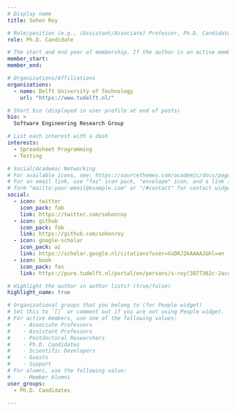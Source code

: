 ```yaml
---
# Display name
title: Sohon Roy

# Role/position (e.g., (Assistant/Associate) Professor, Ph.D. Candidate)
role: Ph.D. Candidate

# The start and end year of membership. If the author is an active member, leave member_end empty. Otherwise, fill in.
member_start: 
member_end: 

# Organizations/Affiliations
organizations:
  - name: Delft University of Technology
    url: "https://www.tudelft.nl/"

# Short bio (displayed in user profile at end of posts)
bio: >
  Software Engineering Research Group

# List each interest with a dash
interests:
  - Spreadsheet Programming
  - Testing

# Social/Academic Networking
# For available icons, see: https://sourcethemes.com/academic/docs/page-builder/#icons
# For an email link, use "fas" icon pack, "envelope" icon, and a link in the
# form "mailto:your-email@example.com" or "/#contact" for contact widget.
social:
  - icon: twitter
    icon_pack: fab
    link: https://twitter.com/sohonroy
  - icon: github
    icon_pack: fab
    link: https://github.com/sohonroy
  - icon: google-scholar
    icon_pack: ai
    link: https://scholar.google.nl/citations?user=VuDRJ2kAAAAJ&hl=en
  - icon: book
    icon_pack: fas
    link: https://pure.tudelft.nl/portal/en/persons/s-roy(3877362c-2ace-451c-9679-24c6e5b6ecf7)/publications.html

# Highlight the author in author lists? (true/false)
highlight_name: true

# Organizational groups that you belong to (for People widget)
# Set this to `[]` or comment out if you are not using People widget.
# For active members, use one of the following values: 
#    - Associate Professors
#    - Assistant Professors
#    - Postdoctoral Researchers
#    - Ph.D. Candidates
#    - Scientific Developers
#    - Guests
#    - Support
# For alumni, use the following value:
#    - Member Alumni
user_groups:
  - Ph.D. Candidates

---
```

